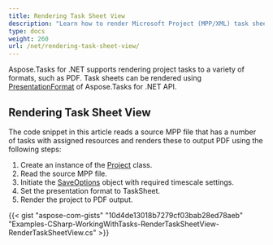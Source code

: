 ```yaml
---
title: Rendering Task Sheet View
description: "Learn how to render Microsoft Project (MPP/XML) task sheet views using Aspose.Tasks for .NET."
type: docs
weight: 260
url: /net/rendering-task-sheet-view/
---
```


Aspose.Tasks for .NET supports rendering project tasks to a variety of formats, such as PDF. Task sheets can be rendered using [PresentationFormat](https://apireference.aspose.com/tasks/net/aspose.tasks.visualization/presentationformat) of Aspose.Tasks for .NET API.

## **Rendering Task Sheet View**
The code snippet in this article reads a source MPP file that has a number of tasks with assigned resources and renders these to output PDF using the following steps:

1. Create an instance of the [Project](https://apireference.aspose.com/tasks/net/aspose.tasks/project) class.
2. Read the source MPP file.
3. Initiate the [SaveOptions](https://apireference.aspose.com/tasks/net/aspose.tasks.saving/saveoptions) object with required timescale settings.
4. Set the presentation format to TaskSheet.
5. Render the project to PDF output.

{{< gist "aspose-com-gists" "10d4de13018b7279cf03bab28ed78aeb" "Examples-CSharp-WorkingWithTasks-RenderTaskSheetView-RenderTaskSheetView.cs" >}}
